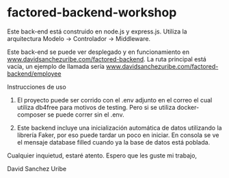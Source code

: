 # factored-backend-workshop
Este back-end está construido en node.js y express.js. Utiliza la arquitectura Modelo -> Controlador -> Middleware.

Este back-end se puede ver desplegado y en funcionamiento en www.davidsanchezuribe.com/factored-backend. La ruta principal está vacía, un ejemplo de llamada sería www.davidsanchezuribe.com/factored-backend/employee

Instrucciones de uso
1. El proyecto puede ser corrido con el .env adjunto en el correo el cual utiliza db4free para motivos de testing. Pero si se utiliza docker-composer se puede correr sin el .env.

2. Este backend incluye una inicialización automática de datos utilizando la librería Faker, por eso puede tardar un poco en iniciar. En consola se ve el mensaje database filled cuando ya la base de datos está poblada.

Cualquier inquietud, estaré atento. Espero que les guste mi trabajo,

David Sanchez Uribe